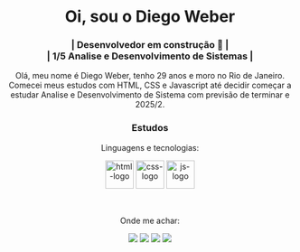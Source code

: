<h1 align="center">Oi, sou o Diego Weber</h1>
<h3 align="center">| Desenvolvedor em construção 🚧 | <br> | 1/5 Analise e Desenvolvimento de Sistemas |</h3>

<p align="center">
Olá, meu nome é Diego Weber, tenho 29 anos e moro no Rio de Janeiro. Comecei meus estudos com HTML, CSS e Javascript até decidir começar a estudar Analise e Desenvolvimento de Sistema com previsão de terminar e 2025/2.
</p>

<div align="center">
<h3>Estudos</h3>
<p align="center">Linguagens e tecnologias:</p>
<img align="center" alt="html-logo" height="50" width="50" src="https://cdn.jsdelivr.net/gh/devicons/devicon/icons/html5/html5-plain.svg">
<img align="center" alt="css-logo" height="50" width="50" src="https://cdn.jsdelivr.net/gh/devicons/devicon/icons/css3/css3-plain.svg">
<img align="center" alt="js-logo" height="50" width="50" src="https://cdn.jsdelivr.net/gh/devicons/devicon/icons/javascript/javascript-original.svg">
</div>

<br>
<br>

<div align="center"> 
<p>Onde me achar:</p>
  <a href="https://instagram.com/diegofweber" target="_blank"><img src="https://img.shields.io/badge/Instagram-E4405F?style=for-the-badge&logo=instagram&logoColor=white" target="_blank"></a>
 	<a href="https://www.twitch.tv/diegoweb3r" target="_blank"><img src="https://img.shields.io/badge/Twitch-9146FF?style=for-the-badge&logo=twitch&logoColor=white" target="_blank"></a>
  <a href="https://br.linkedin.com/in/diego-weber-474a5aa6" target="_blank"><img src="https://img.shields.io/badge/-LinkedIn-%230077B5?style=for-the-badge&logo=linkedin&logoColor=white" target="_blank"></a> 
  <a href="https://www.tiktok.com/@diegoweber22?_t=8ZHHf7Dfz6s&_r=1" target="_blank"><img src="https://img.shields.io/badge/TikTok-000000?style=for-the-badge&logo=tiktok&logoColor=white" target="_blank"></a> 
  
</div>

